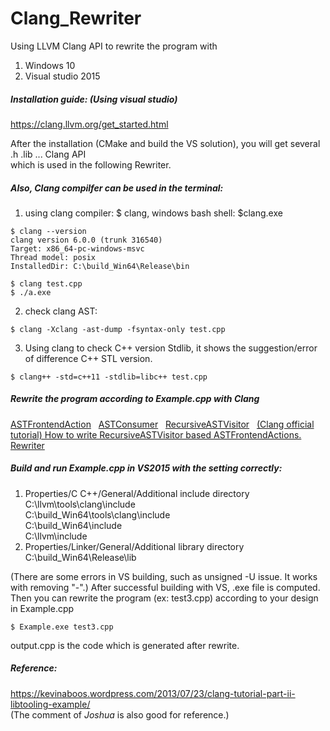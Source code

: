 # Clang_Rewriter
Using LLVM Clang API to rewrite the program with
1. Windows 10
2. Visual studio 2015

##### Installation guide: (Using visual studio)
https://clang.llvm.org/get_started.html

After the installation (CMake and build the VS solution), you will get several .h .lib ... Clang API  
which is used in the following Rewriter.  


##### Also, Clang compilfer can be used in the terminal:
1. using clang compiler: $ clang, windows bash shell: $clang.exe 
```
$ clang --version  
clang version 6.0.0 (trunk 316540)  
Target: x86_64-pc-windows-msvc  
Thread model: posix  
InstalledDir: C:\build_Win64\Release\bin    

$ clang test.cpp  
$ ./a.exe  
```
2. check clang AST:
```
$ clang -Xclang -ast-dump -fsyntax-only test.cpp   
```
3. Using clang to check C++ version Stdlib, it shows the suggestion/error of difference C++ STL version.
```
$ clang++ -std=c++11 -stdlib=libc++ test.cpp
```
##### Rewrite the program according to Example.cpp with Clang 
[ASTFrontendAction](http://clang.llvm.org/doxygen/classclang_1_1ASTFrontendAction.html)  
[ASTConsumer](http://clang.llvm.org/doxygen/classclang_1_1ASTConsumer.html)  
[RecursiveASTVisitor](http://clang.llvm.org/doxygen/classclang_1_1RecursiveASTVisitor.html)  
[(Clang official tutorial) How to write RecursiveASTVisitor based ASTFrontendActions.](http://clang.llvm.org/docs/RAVFrontendAction.html)  
[Rewriter](http://clang.llvm.org/doxygen/classclang_1_1Rewriter.html)

##### Build and run Example.cpp in VS2015 with the setting correctly:   
1. Properties/C C++/General/Additional include directory  
    C:\llvm\tools\clang\include  
    C:\build_Win64\tools\clang\include  
    C:\build_Win64\include  
    C:\llvm\include 
    
2. Properties/Linker/General/Additional library directory  
    C:\build_Win64\Release\lib

(There are some errors in VS building, such as unsigned -U issue. It works with removing "-".)
After successful building with VS, .exe file is computed.  
Then you can rewrite the program (ex: test3.cpp) according to your design in Example.cpp  
```
$ Example.exe test3.cpp  
```

output.cpp is the code which is generated after rewrite.  



##### Reference:
https://kevinaboos.wordpress.com/2013/07/23/clang-tutorial-part-ii-libtooling-example/  
(The comment of *Joshua* is also good for reference.)
